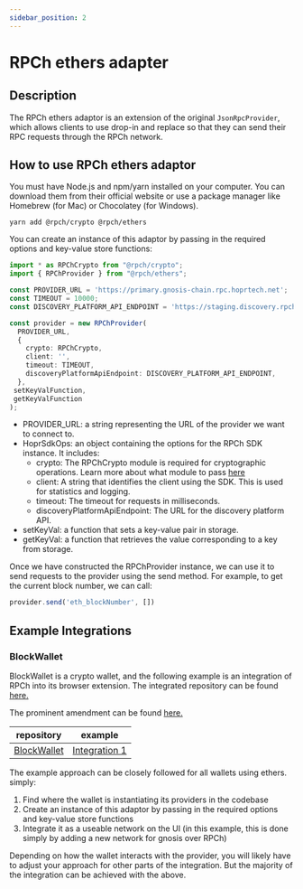 ```yaml
---
sidebar_position: 2
---
```


# RPCh ethers adapter

## Description

The RPCh ethers adaptor is an extension of the original `JsonRpcProvider`, which allows clients to use drop-in and replace so that they can send their RPC requests through the RPCh network.

## How to use RPCh ethers adaptor
You must have Node.js and npm/yarn installed on your computer. You can download them from their official website or use a package manager like Homebrew (for Mac) or Chocolatey (for Windows).

```
yarn add @rpch/crypto @rpch/ethers
```

You can create an instance of this adaptor by passing in the required options and key-value store functions:
```TypeScript
import * as RPChCrypto from "@rpch/crypto";
import { RPChProvider } from "@rpch/ethers";

const PROVIDER_URL = 'https://primary.gnosis-chain.rpc.hoprtech.net';
const TIMEOUT = 10000;
const DISCOVERY_PLATFORM_API_ENDPOINT = 'https://staging.discovery.rpch.tech';

const provider = new RPChProvider(
  PROVIDER_URL,
  {
    crypto: RPChCrypto,
    client: '',
    timeout: TIMEOUT,
    discoveryPlatformApiEndpoint: DISCOVERY_PLATFORM_API_ENDPOINT,
  },
 setKeyValFunction,
 getKeyValFunction
);
```

- PROVIDER_URL: a string representing the URL of the provider we want to connect to.
- HoprSdkOps: an object containing the options for the RPCh SDK instance. It includes:
  - crypto: The RPChCrypto module is required for cryptographic operations. Learn more about what module to pass [here](./RPCh-crypto.md)
  - client: A string that identifies the client using the SDK. This is used for statistics and logging.
  - timeout: The timeout for requests in milliseconds.
  - discoveryPlatformApiEndpoint: The URL for the discovery platform API.
- setKeyVal: a function that sets a key-value pair in storage.
- getKeyVal: a function that retrieves the value corresponding to a key from storage.

Once we have constructed the RPChProvider instance, we can use it to send requests to the provider using the send method. For example, to get the current block number, we can call: 
```TypeScript
provider.send('eth_blockNumber', [])
```

## Example Integrations

### BlockWallet

BlockWallet is a crypto wallet, and the following example is an integration of RPCh into its browser extension. The integrated repository can be found [here.](https://github.com/Rpc-h/extension-block-wallet)

The prominent amendment can be found [here.](https://github.com/Rpc-h/extension-block-wallet/blob/d5bacfd024e75ad579636a69cce919d7e1a2f7a8/packages/background/src/controllers/NetworkController.ts#L526)

| repository       | example                                                                                                                                                                                                                   |
| ----------------- | ------------------------------------------------------------------------------------------------------------------------------------------------------------------------------------------------------------------------- |
| [BlockWallet](https://github.com/Rpc-h/extension-block-wallet) | [Integration 1](https://github.com/Rpc-h/extension-block-wallet/blob/d5bacfd024e75ad579636a69cce919d7e1a2f7a8/packages/background/src/controllers/NetworkController.ts#L526) |


The example approach can be closely followed for all wallets using ethers. simply:

1. Find where the wallet is instantiating its providers in the codebase
2. Create an instance of this adaptor by passing in the required options and key-value store functions
3. Integrate it as a useable network on the UI (in this example, this is done simply by adding a new network for gnosis over RPCh)

Depending on how the wallet interacts with the provider, you will likely have to adjust your approach for other parts of the integration. But the majority of the integration can be achieved with the above.